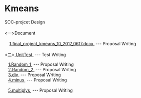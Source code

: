 
# Kmeans
SOC-projcet Design <br>
<br>
 <一>Document      <br>
<br>
    	<a href="https://github.com/edittest/Kmeans/blob/master/Document/final_project_kmeans_10_2017_0617.docx"> 1.final_project_kmeans_10_2017_0617.docx </a> --- Proposal Writing<br>
<br>
 <二><a href="https://github.com/edittest/Kmeans/tree/master/UnitTest"> UnitTest </a> --- Test Writing<br>
 
    <a href="https://github.com/edittest/Kmeans/blob/master/Document/final_project_kmeans_10_2017_0617.docx">1.Random_1 </a> --- Proposal Writing<br>
   <a href="https://github.com/edittest/Kmeans/blob/master/Document/final_project_kmeans_10_2017_0617.docx">2.Random_2 </a> --- Proposal Writing<br>
      <a href="https://github.com/edittest/Kmeans/blob/master/Document/final_project_kmeans_10_2017_0617.docx">3.div </a> --- Proposal Writing<br>
      <a href="https://github.com/edittest/Kmeans/blob/master/Document/final_project_kmeans_10_2017_0617.docx">4.minus </a> --- Proposal Writing<br>     
      <a href="https://github.com/edittest/Kmeans/blob/master/Document/final_project_kmeans_10_2017_0617.docx">5.multiplys </a> --- Proposal Writing<br>
